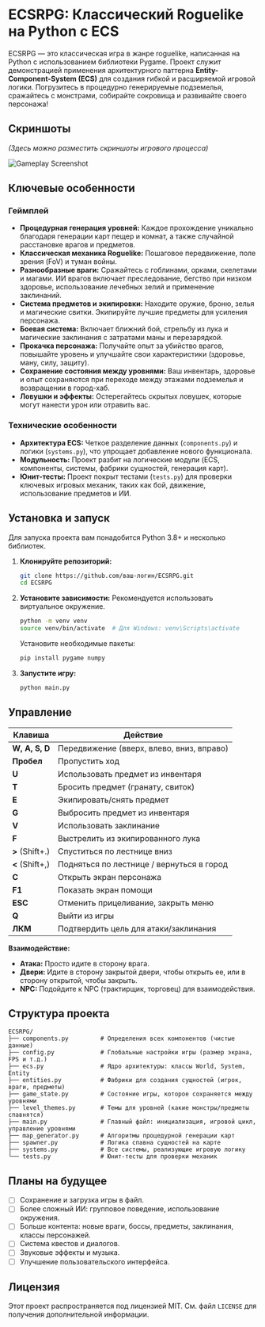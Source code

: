 # ECSRPG: Классический Roguelike на Python с ECS

ECSRPG — это классическая игра в жанре roguelike, написанная на Python с использованием библиотеки Pygame. Проект служит демонстрацией применения архитектурного паттерна **Entity-Component-System (ECS)** для создания гибкой и расширяемой игровой логики. Погрузитесь в процедурно генерируемые подземелья, сражайтесь с монстрами, собирайте сокровища и развивайте своего персонажа!

## Скриншоты

*(Здесь можно разместить скриншоты игрового процесса)*

![Gameplay Screenshot](placeholder.png "Пример игрового процесса")

## Ключевые особенности

### Геймплей
- **Процедурная генерация уровней:** Каждое прохождение уникально благодаря генерации карт пещер и комнат, а также случайной расстановке врагов и предметов.
- **Классическая механика Roguelike:** Пошаговое передвижение, поле зрения (FoV) и туман войны.
- **Разнообразные враги:** Сражайтесь с гоблинами, орками, скелетами и магами. ИИ врагов включает преследование, бегство при низком здоровье, использование лечебных зелий и применение заклинаний.
- **Система предметов и экипировки:** Находите оружие, броню, зелья и магические свитки. Экипируйте лучшие предметы для усиления персонажа.
- **Боевая система:** Включает ближний бой, стрельбу из лука и магические заклинания с затратами маны и перезарядкой.
- **Прокачка персонажа:** Получайте опыт за убийство врагов, повышайте уровень и улучшайте свои характеристики (здоровье, ману, силу, защиту).
- **Сохранение состояния между уровнями:** Ваш инвентарь, здоровье и опыт сохраняются при переходе между этажами подземелья и возвращении в город-хаб.
- **Ловушки и эффекты:** Остерегайтесь скрытых ловушек, которые могут нанести урон или отравить вас.

### Технические особенности
- **Архитектура ECS:** Четкое разделение данных (`components.py`) и логики (`systems.py`), что упрощает добавление нового функционала.
- **Модульность:** Проект разбит на логические модули (ECS, компоненты, системы, фабрики сущностей, генерация карт).
- **Юнит-тесты:** Проект покрыт тестами (`tests.py`) для проверки ключевых игровых механик, таких как бой, движение, использование предметов и ИИ.

## Установка и запуск

Для запуска проекта вам понадобится Python 3.8+ и несколько библиотек.

1.  **Клонируйте репозиторий:**
    ```bash
    git clone https://github.com/ваш-логин/ECSRPG.git
    cd ECSRPG
    ```

2.  **Установите зависимости:**
    Рекомендуется использовать виртуальное окружение.
    ```bash
    python -m venv venv
    source venv/bin/activate  # Для Windows: venv\Scripts\activate
    ```
    Установите необходимые пакеты:
    ```bash
    pip install pygame numpy
    ```

3.  **Запустите игру:**
    ```bash
    python main.py
    ```

## Управление

| Клавиша         | Действие                               |
|-----------------|----------------------------------------|
| **W, A, S, D**  | Передвижение (вверх, влево, вниз, вправо) |
| **Пробел**      | Пропустить ход                          |
| **U**           | Использовать предмет из инвентаря       |
| **T**           | Бросить предмет (гранату, свиток)      |
| **E**           | Экипировать/снять предмет              |
| **G**           | Выбросить предмет из инвентаря         |
| **V**           | Использовать заклинание                |
| **F**           | Выстрелить из экипированного лука      |
| **>** (Shift+.) | Спуститься по лестнице вниз            |
| **<** (Shift+,) | Подняться по лестнице / вернуться в город |
| **C**           | Открыть экран персонажа                |
| **F1**          | Показать экран помощи                  |
| **ESC**         | Отменить прицеливание, закрыть меню    |
| **Q**           | Выйти из игры                          |
| **ЛКМ**         | Подтвердить цель для атаки/заклинания  |

**Взаимодействие:**
- **Атака:** Просто идите в сторону врага.
- **Двери:** Идите в сторону закрытой двери, чтобы открыть ее, или в сторону открытой, чтобы закрыть.
- **NPC:** Подойдите к NPC (трактирщик, торговец) для взаимодействия.

## Структура проекта

```
ECSRPG/
├── components.py         # Определения всех компонентов (чистые данные)
├── config.py             # Глобальные настройки игры (размер экрана, FPS и т.д.)
├── ecs.py                # Ядро архитектуры: классы World, System, Entity
├── entities.py           # Фабрики для создания сущностей (игрок, враги, предметы)
├── game_state.py         # Состояние игры, которое сохраняется между уровнями
├── level_themes.py       # Темы для уровней (какие монстры/предметы спавнятся)
├── main.py               # Главный файл: инициализация, игровой цикл, управление уровнями
├── map_generator.py      # Алгоритмы процедурной генерации карт
├── spawner.py            # Логика спавна сущностей на карте
├── systems.py            # Все системы, реализующие игровую логику
└── tests.py              # Юнит-тесты для проверки механик
```

## Планы на будущее

- [ ] Сохранение и загрузка игры в файл.
- [ ] Более сложный ИИ: групповое поведение, использование окружения.
- [ ] Больше контента: новые враги, боссы, предметы, заклинания, классы персонажей.
- [ ] Система квестов и диалогов.
- [ ] Звуковые эффекты и музыка.
- [ ] Улучшение пользовательского интерфейса.

## Лицензия

Этот проект распространяется под лицензией MIT. См. файл `LICENSE` для получения дополнительной информации.